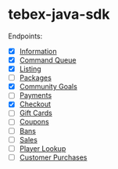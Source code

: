 # tebex-java-sdk
Endpoints:  
- [x] [Information](https://docs.tebex.io/plugin/endpoints/information)
- [x] [Command Queue](https://docs.tebex.io/plugin/endpoints/command-queue)
- [x] [Listing](https://docs.tebex.io/plugin/endpoints/listing)
- [ ] [Packages](https://docs.tebex.io/plugin/endpoints/packages)
- [x] [Community Goals](https://docs.tebex.io/plugin/endpoints/community-goals)
- [ ] [Payments](https://docs.tebex.io/plugin/endpoints/payments)
- [x] [Checkout](https://docs.tebex.io/plugin/endpoints/checkout)
- [ ] [Gift Cards](https://docs.tebex.io/plugin/endpoints/gift-cards)
- [ ] [Coupons](https://docs.tebex.io/plugin/endpoints/coupons)
- [ ] [Bans](https://docs.tebex.io/plugin/endpoints/bans)
- [ ] [Sales](https://docs.tebex.io/plugin/endpoints/sales)
- [ ] [Player Lookup](https://docs.tebex.io/plugin/endpoints/player-lookup)
- [ ] [Customer Purchases](https://docs.tebex.io/plugin/endpoints/customer-purchases)